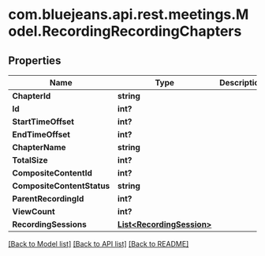 # com.bluejeans.api.rest.meetings.Model.RecordingRecordingChapters
## Properties

Name | Type | Description | Notes
------------ | ------------- | ------------- | -------------
**ChapterId** | **string** |  | [optional] 
**Id** | **int?** |  | [optional] 
**StartTimeOffset** | **int?** |  | [optional] 
**EndTimeOffset** | **int?** |  | [optional] 
**ChapterName** | **string** |  | [optional] 
**TotalSize** | **int?** |  | [optional] 
**CompositeContentId** | **int?** |  | [optional] 
**CompositeContentStatus** | **string** |  | [optional] 
**ParentRecordingId** | **int?** |  | [optional] 
**ViewCount** | **int?** |  | [optional] 
**RecordingSessions** | [**List&lt;RecordingSession&gt;**](RecordingSession.md) |  | [optional] 

[[Back to Model list]](../README.md#documentation-for-models) [[Back to API list]](../README.md#documentation-for-api-endpoints) [[Back to README]](../README.md)

